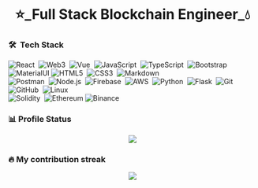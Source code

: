 <h1 align="center">
⭐_Full Stack Blockchain Engineer_💧
</h1>

### 🛠 &nbsp;Tech Stack

![React](https://img.shields.io/badge/-React-05122A?style=flat&logo=react)&nbsp;
![Web3](https://img.shields.io/badge/-Web3-05122A?style=flat&logo=web3.js)&nbsp;
![Vue](https://img.shields.io/badge/-Vue-05122A?style=flat&logo=vue.js)&nbsp;
![JavaScript](https://img.shields.io/badge/-JavaScript-05122A?style=flat&logo=javascript)&nbsp;
![TypeScript](https://img.shields.io/badge/-TypeScript-05122A?style=flat&logo=TypeScript)&nbsp;
![Bootstrap](https://img.shields.io/badge/-Bootstrap-05122A?style=flat&logo=bootstrap&logoColor=563D7C)
![MaterialUI](https://img.shields.io/badge/-MaterialUI-05122A?style=flat-square&logo=material-UI)
![HTML5](https://img.shields.io/badge/-HTML5-05122A?style=flat&logo=HTML5)&nbsp;
![CSS3](https://img.shields.io/badge/-CSS3-05122A?style=flat&logo=CSS3&logoColor=1572B6)&nbsp;
![Markdown](https://img.shields.io/badge/-Markdown-05122A?style=flat&logo=markdown)\
![Postman](https://img.shields.io/badge/Postman-05122A?style=flat&logo=postman)&nbsp;
![Node.js](https://img.shields.io/badge/-Node.js-05122A?style=flat&logo=node.js)&nbsp;
![Firebase](https://img.shields.io/badge/Firebase-black?style=flat-square&logo=firebase)&nbsp;
![AWS](https://img.shields.io/badge/AWS-black?style=flat-square&logo=amazon)&nbsp;
![Python](https://img.shields.io/badge/-Python-05122A?style=flat&logo=python)&nbsp;
![Flask](https://img.shields.io/badge/-Flask-05122A?style=flat&logo=flask)&nbsp;
![Git](https://img.shields.io/badge/-Git-05122A?style=flat&logo=git)&nbsp;
![GitHub](https://img.shields.io/badge/-GitHub-05122A?style=flat&logo=github)&nbsp;
![Linux](https://img.shields.io/badge/Linux-black?style=flat-square&logo=linux)\
![Solidity](https://img.shields.io/badge/-Solidity-05122A?style=flat&logo=Solidity)&nbsp;
![Ethereum](https://img.shields.io/badge/-Ethereum-05122A?style=flat&logo=Ethereum)
![Binance](https://img.shields.io/badge/-Binance-05122A?style=flat&logo=Binance)


### 📊 Profile Status 
<p align="center">
  <a href="https://github.com/0xBlockchain">
    <img align="center" src="https://github-readme-stats.vercel.app/api/top-langs/?username=0xBlockchain&theme=blue-green&hide_langs_below=1&layout=compact" />
  </a>
</p>

### 🔥 My contribution streak

<p align="center">
  <a href="https://github.com/0xBlockchain/github-readme-streak-stats">
    <img src="https://github-readme-streak-stats.herokuapp.com?user=0xBlockchain&theme=blue-green"/>
  </a>
</p>

</div>

